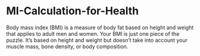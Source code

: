 # MI-Calculation-for-Health

Body mass index (BMI) is a measure of body fat based on height and weight that applies to adult men and women. Your BMI is just one piece of the puzzle. It’s based on height and weight but doesn’t take into account your muscle mass, bone density, or body composition.
